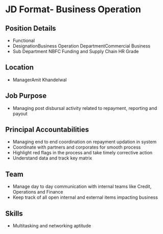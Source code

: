 # JD Format- Business Operation

## Position Details

* Functional
* DesignationBusiness Operation DepartmentCommercial Business
* Sub Department NBFC Funding and Supply Chain HR Grade

## Location

* ManagerAmit Khandelwal

## Job Purpose

* Managing post disbursal activity related to repayment, reporting and payout

## Principal Accountabilities

* Managing end to end coordination on repayment updation in system
* Coordinate with partners and corporates for smooth process
* Highlight red flags in the process and take timely corrective action
* Understand data and track key matrix

## Team

* Manage day to day communication with internal teams like Credit, Operations and Finance
* Keep track of all open internal and external items impacting business

## Skills

* Multitasking and networking aptitude
